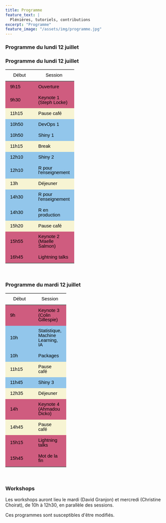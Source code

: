 ```yaml
---
title: Programme 
feature_text: |
  Plénières, tutoriels, contributions
excerpt: "Programme"
feature_image: "/assets/img/programme.jpg"
---
```



### Programme du lundi 12 juillet


### Programme du lundi 12 juillet


<center>
<div class="tabwid"><style>.cl-d1193f3a{border-collapse:collapse;}.cl-d11324ba{font-family:'Helvetica';font-size:11pt;font-weight:normal;font-style:normal;text-decoration:none;color:rgba(0, 0, 0, 1.00);background-color:transparent;}.cl-d11332a2{margin:0;text-align:center;border-bottom: 0 solid rgba(0, 0, 0, 1.00);border-top: 0 solid rgba(0, 0, 0, 1.00);border-left: 0 solid rgba(0, 0, 0, 1.00);border-right: 0 solid rgba(0, 0, 0, 1.00);padding-bottom:5pt;padding-top:5pt;padding-left:5pt;padding-right:5pt;line-height: 1;background-color:transparent;}.cl-d11332b6{margin:0;text-align:left;border-bottom: 0 solid rgba(0, 0, 0, 1.00);border-top: 0 solid rgba(0, 0, 0, 1.00);border-left: 0 solid rgba(0, 0, 0, 1.00);border-right: 0 solid rgba(0, 0, 0, 1.00);padding-bottom:5pt;padding-top:5pt;padding-left:5pt;padding-right:5pt;line-height: 1;background-color:transparent;}.cl-d1136010{width:54pt;background-clip: padding-box;background-color:rgba(207, 92, 127, 1.00);vertical-align: middle;border-bottom: 0 solid rgba(0, 0, 0, 1.00);border-top: 0 solid rgba(0, 0, 0, 1.00);border-left: 0 solid rgba(0, 0, 0, 1.00);border-right: 0 solid rgba(0, 0, 0, 1.00);margin-bottom:0;margin-top:0;margin-left:0;margin-right:0;}.cl-d113602e{width:54pt;background-clip: padding-box;background-color:rgba(146, 198, 235, 1.00);vertical-align: middle;border-bottom: 0 solid rgba(0, 0, 0, 1.00);border-top: 0 solid rgba(0, 0, 0, 1.00);border-left: 0 solid rgba(0, 0, 0, 1.00);border-right: 0 solid rgba(0, 0, 0, 1.00);margin-bottom:0;margin-top:0;margin-left:0;margin-right:0;}.cl-d1136042{width:54pt;background-clip: padding-box;background-color:rgba(247, 244, 211, 1.00);vertical-align: middle;border-bottom: 0 solid rgba(0, 0, 0, 1.00);border-top: 0 solid rgba(0, 0, 0, 1.00);border-left: 0 solid rgba(0, 0, 0, 1.00);border-right: 0 solid rgba(0, 0, 0, 1.00);margin-bottom:0;margin-top:0;margin-left:0;margin-right:0;}.cl-d113604c{width:54pt;background-clip: padding-box;background-color:rgba(207, 92, 127, 1.00);vertical-align: middle;border-bottom: 2pt solid rgba(102, 102, 102, 1.00);border-top: 0 solid rgba(0, 0, 0, 1.00);border-left: 0 solid rgba(0, 0, 0, 1.00);border-right: 0 solid rgba(0, 0, 0, 1.00);margin-bottom:0;margin-top:0;margin-left:0;margin-right:0;}.cl-d1136056{width:54pt;background-color:transparent;vertical-align: middle;border-bottom: 2pt solid rgba(102, 102, 102, 1.00);border-top: 2pt solid rgba(102, 102, 102, 1.00);border-left: 0 solid rgba(0, 0, 0, 1.00);border-right: 0 solid rgba(0, 0, 0, 1.00);margin-bottom:0;margin-top:0;margin-left:0;margin-right:0;}caption {color: #777;margin-top: 10px;margin-bottom: 10px;text-align: center;}</style><table class='cl-d1193f3a'><thead><tr style="overflow-wrap:break-word;"><td class="cl-d1136056"><p class="cl-d11332a2"><span class="cl-d11324ba">Début</span></p></td><td class="cl-d1136056"><p class="cl-d11332a2"><span class="cl-d11324ba">Session</span></p></td></tr></thead><tbody><tr style="overflow-wrap:break-word;"><td class="cl-d1136010"><p class="cl-d11332b6"><span class="cl-d11324ba">9h15</span></p></td><td class="cl-d1136010"><p class="cl-d11332b6"><span class="cl-d11324ba">Ouverture</span></p></td></tr><tr style="overflow-wrap:break-word;"><td class="cl-d1136010"><p class="cl-d11332b6"><span class="cl-d11324ba">9h30</span></p></td><td class="cl-d1136010"><p class="cl-d11332b6"><span class="cl-d11324ba">Keynote 1 (Steph Locke)</span></p></td></tr><tr style="overflow-wrap:break-word;"><td class="cl-d1136042"><p class="cl-d11332b6"><span class="cl-d11324ba">11h15</span></p></td><td class="cl-d1136042"><p class="cl-d11332b6"><span class="cl-d11324ba">Pause café</span></p></td></tr><tr style="overflow-wrap:break-word;"><td class="cl-d113602e"><p class="cl-d11332b6"><span class="cl-d11324ba">10h50</span></p></td><td class="cl-d113602e"><p class="cl-d11332b6"><span class="cl-d11324ba">DevOps 1</span></p></td></tr><tr style="overflow-wrap:break-word;"><td class="cl-d113602e"><p class="cl-d11332b6"><span class="cl-d11324ba">10h50</span></p></td><td class="cl-d113602e"><p class="cl-d11332b6"><span class="cl-d11324ba">Shiny 1</span></p></td></tr><tr style="overflow-wrap:break-word;"><td class="cl-d1136042"><p class="cl-d11332b6"><span class="cl-d11324ba">11h15</span></p></td><td class="cl-d1136042"><p class="cl-d11332b6"><span class="cl-d11324ba">Break</span></p></td></tr><tr style="overflow-wrap:break-word;"><td class="cl-d113602e"><p class="cl-d11332b6"><span class="cl-d11324ba">12h10</span></p></td><td class="cl-d113602e"><p class="cl-d11332b6"><span class="cl-d11324ba">Shiny 2</span></p></td></tr><tr style="overflow-wrap:break-word;"><td class="cl-d113602e"><p class="cl-d11332b6"><span class="cl-d11324ba">12h10</span></p></td><td class="cl-d113602e"><p class="cl-d11332b6"><span class="cl-d11324ba">R pour l'enseignement</span></p></td></tr><tr style="overflow-wrap:break-word;"><td class="cl-d1136042"><p class="cl-d11332b6"><span class="cl-d11324ba">13h</span></p></td><td class="cl-d1136042"><p class="cl-d11332b6"><span class="cl-d11324ba">Déjeuner</span></p></td></tr><tr style="overflow-wrap:break-word;"><td class="cl-d113602e"><p class="cl-d11332b6"><span class="cl-d11324ba">14h30</span></p></td><td class="cl-d113602e"><p class="cl-d11332b6"><span class="cl-d11324ba">R pour l'enseignement</span></p></td></tr><tr style="overflow-wrap:break-word;"><td class="cl-d113602e"><p class="cl-d11332b6"><span class="cl-d11324ba">14h30</span></p></td><td class="cl-d113602e"><p class="cl-d11332b6"><span class="cl-d11324ba">R en production</span></p></td></tr><tr style="overflow-wrap:break-word;"><td class="cl-d1136042"><p class="cl-d11332b6"><span class="cl-d11324ba">15h20</span></p></td><td class="cl-d1136042"><p class="cl-d11332b6"><span class="cl-d11324ba">Pause café</span></p></td></tr><tr style="overflow-wrap:break-word;"><td class="cl-d1136010"><p class="cl-d11332b6"><span class="cl-d11324ba">15h55</span></p></td><td class="cl-d1136010"><p class="cl-d11332b6"><span class="cl-d11324ba">Keynote 2 (Maelle Salmon)</span></p></td></tr><tr style="overflow-wrap:break-word;"><td class="cl-d113604c"><p class="cl-d11332b6"><span class="cl-d11324ba">16h45</span></p></td><td class="cl-d113604c"><p class="cl-d11332b6"><span class="cl-d11324ba">Lightning talks</span></p></td></tr></tbody></table></div>
</center>


<br>

### Programme du mardi 12 juillet

<center>
<div class="tabwid"><style>.cl-10df4506{border-collapse:collapse;}.cl-10d9a196{font-family:'Helvetica';font-size:11pt;font-weight:normal;font-style:normal;text-decoration:none;color:rgba(0, 0, 0, 1.00);background-color:transparent;}.cl-10d9ba0a{margin:0;text-align:center;border-bottom: 0 solid rgba(0, 0, 0, 1.00);border-top: 0 solid rgba(0, 0, 0, 1.00);border-left: 0 solid rgba(0, 0, 0, 1.00);border-right: 0 solid rgba(0, 0, 0, 1.00);padding-bottom:5pt;padding-top:5pt;padding-left:5pt;padding-right:5pt;line-height: 1;background-color:transparent;}.cl-10d9ba46{margin:0;text-align:left;border-bottom: 0 solid rgba(0, 0, 0, 1.00);border-top: 0 solid rgba(0, 0, 0, 1.00);border-left: 0 solid rgba(0, 0, 0, 1.00);border-right: 0 solid rgba(0, 0, 0, 1.00);padding-bottom:5pt;padding-top:5pt;padding-left:5pt;padding-right:5pt;line-height: 1;background-color:transparent;}.cl-10d9fde4{width:54pt;background-clip: padding-box;background-color:rgba(207, 92, 127, 1.00);vertical-align: middle;border-bottom: 0 solid rgba(0, 0, 0, 1.00);border-top: 0 solid rgba(0, 0, 0, 1.00);border-left: 0 solid rgba(0, 0, 0, 1.00);border-right: 0 solid rgba(0, 0, 0, 1.00);margin-bottom:0;margin-top:0;margin-left:0;margin-right:0;}.cl-10d9fe0c{width:54pt;background-clip: padding-box;background-color:rgba(207, 92, 127, 1.00);vertical-align: middle;border-bottom: 2pt solid rgba(102, 102, 102, 1.00);border-top: 0 solid rgba(0, 0, 0, 1.00);border-left: 0 solid rgba(0, 0, 0, 1.00);border-right: 0 solid rgba(0, 0, 0, 1.00);margin-bottom:0;margin-top:0;margin-left:0;margin-right:0;}.cl-10d9fe16{width:54pt;background-clip: padding-box;background-color:rgba(146, 198, 235, 1.00);vertical-align: middle;border-bottom: 0 solid rgba(0, 0, 0, 1.00);border-top: 0 solid rgba(0, 0, 0, 1.00);border-left: 0 solid rgba(0, 0, 0, 1.00);border-right: 0 solid rgba(0, 0, 0, 1.00);margin-bottom:0;margin-top:0;margin-left:0;margin-right:0;}.cl-10d9fe20{width:54pt;background-clip: padding-box;background-color:rgba(247, 244, 211, 1.00);vertical-align: middle;border-bottom: 0 solid rgba(0, 0, 0, 1.00);border-top: 0 solid rgba(0, 0, 0, 1.00);border-left: 0 solid rgba(0, 0, 0, 1.00);border-right: 0 solid rgba(0, 0, 0, 1.00);margin-bottom:0;margin-top:0;margin-left:0;margin-right:0;}.cl-10d9fe2a{width:54pt;background-color:transparent;vertical-align: middle;border-bottom: 2pt solid rgba(102, 102, 102, 1.00);border-top: 2pt solid rgba(102, 102, 102, 1.00);border-left: 0 solid rgba(0, 0, 0, 1.00);border-right: 0 solid rgba(0, 0, 0, 1.00);margin-bottom:0;margin-top:0;margin-left:0;margin-right:0;}caption {color: #777;margin-top: 10px;margin-bottom: 10px;text-align: center;}</style><table class='cl-10df4506'><thead><tr style="overflow-wrap:break-word;"><td class="cl-10d9fe2a"><p class="cl-10d9ba0a"><span class="cl-10d9a196">Début</span></p></td><td class="cl-10d9fe2a"><p class="cl-10d9ba0a"><span class="cl-10d9a196">Session</span></p></td></tr></thead><tbody><tr style="overflow-wrap:break-word;"><td class="cl-10d9fde4"><p class="cl-10d9ba46"><span class="cl-10d9a196">9h</span></p></td><td class="cl-10d9fde4"><p class="cl-10d9ba46"><span class="cl-10d9a196">Keynote 3 (Colin Gillespie)</span></p></td></tr><tr style="overflow-wrap:break-word;"><td class="cl-10d9fe16"><p class="cl-10d9ba46"><span class="cl-10d9a196">10h</span></p></td><td class="cl-10d9fe16"><p class="cl-10d9ba46"><span class="cl-10d9a196">Statistique, Machine Learning, IA</span></p></td></tr><tr style="overflow-wrap:break-word;"><td class="cl-10d9fe16"><p class="cl-10d9ba46"><span class="cl-10d9a196">10h</span></p></td><td class="cl-10d9fe16"><p class="cl-10d9ba46"><span class="cl-10d9a196">Packages</span></p></td></tr><tr style="overflow-wrap:break-word;"><td class="cl-10d9fe20"><p class="cl-10d9ba46"><span class="cl-10d9a196">11h15</span></p></td><td class="cl-10d9fe20"><p class="cl-10d9ba46"><span class="cl-10d9a196">Pause café</span></p></td></tr><tr style="overflow-wrap:break-word;"><td class="cl-10d9fe16"><p class="cl-10d9ba46"><span class="cl-10d9a196">11h45</span></p></td><td class="cl-10d9fe16"><p class="cl-10d9ba46"><span class="cl-10d9a196">Shiny 3</span></p></td></tr><tr style="overflow-wrap:break-word;"><td class="cl-10d9fe20"><p class="cl-10d9ba46"><span class="cl-10d9a196">12h35</span></p></td><td class="cl-10d9fe20"><p class="cl-10d9ba46"><span class="cl-10d9a196">Déjeuner</span></p></td></tr><tr style="overflow-wrap:break-word;"><td class="cl-10d9fde4"><p class="cl-10d9ba46"><span class="cl-10d9a196">14h</span></p></td><td class="cl-10d9fde4"><p class="cl-10d9ba46"><span class="cl-10d9a196">Keynote 4 (Ahmadou Dicko)</span></p></td></tr><tr style="overflow-wrap:break-word;"><td class="cl-10d9fe20"><p class="cl-10d9ba46"><span class="cl-10d9a196">14h45</span></p></td><td class="cl-10d9fe20"><p class="cl-10d9ba46"><span class="cl-10d9a196">Pause café</span></p></td></tr><tr style="overflow-wrap:break-word;"><td class="cl-10d9fde4"><p class="cl-10d9ba46"><span class="cl-10d9a196">15h15</span></p></td><td class="cl-10d9fde4"><p class="cl-10d9ba46"><span class="cl-10d9a196">Lightning talks</span></p></td></tr><tr style="overflow-wrap:break-word;"><td class="cl-10d9fe0c"><p class="cl-10d9ba46"><span class="cl-10d9a196">15h45</span></p></td><td class="cl-10d9fe0c"><p class="cl-10d9ba46"><span class="cl-10d9a196">Mot de la fin</span></p></td></tr></tbody></table></div>
</center>


<br>


### Workshops

Les workshops auront lieu le mardi (David Granjon) et mercredi (Christine Choirat), de 10h à 12h30, en parallèle des sessions.

Ces programmes sont susceptibles d'être modifiés.

